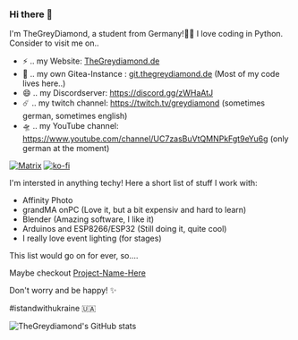 ### Hi there 👋
I'm TheGreyDiamond, a student from Germany!👨‍💻 I love coding in Python. Consider to visit me on..  
- ⚡ .. my Website: [TheGreydiamond.de](https://www.thegreydiamond.de)
- 💬 .. my own Gitea-Instance : [git.thegreydiamond.de](https://git.thegreydiamond.de)  (Most of my code lives here..)
- 😄 .. my Discordserver: https://discord.gg/zWHaAtJ
- ☄️ .. my twitch channel: https://twitch.tv/greydiamond (sometimes german, sometimes english)
- 🛸 .. my YouTube channel: https://www.youtube.com/channel/UC7zasBuVtQMNPkFgt9eYu6g (only german at the moment)

<a href="https://matrix.to/#/#public:matrix.thegreydiamond.de"><img src="https://img.shields.io/badge/chat-on matrix-blueviolet?style=for-the-badge" alt="Matrix"></a>
[![ko-fi](https://ko-fi.com/img/githubbutton_sm.svg)](https://ko-fi.com/D1D5O05AX)

I'm intersted in anything techy! Here a short list of stuff I work with:
- Affinity Photo
- grandMA onPC (Love it, but a bit expensiv and hard to learn)
- Blender (Amazing software, I like it)
- Arduinos and ESP8266/ESP32 (Still doing it, quite cool)
- I really love event lighting (for stages)

This list would go on for ever, so....

Maybe checkout [Project-Name-Here](https://www.project-name-here.de)

Don't worry and be happy! ✨

#istandwithukraine 🇺🇦

![TheGreydiamond's GitHub stats](https://github-readme-stats.vercel.app/api?username=thegreydiamond&count_private=true&show_icons=true&theme=gruvbox)

<!--
**TheGreyDiamond/TheGreyDiamond** is a ✨ _special_ ✨ repository because its `README.md` (this file) appears on your GitHub profile.

Here are some ideas to get you started:

- 🔭 I’m currently working on ...
- 🌱 I’m currently learning ...
- 👯 I’m looking to collaborate on ...
- 🤔 I’m looking for help with ...
- 💬 Ask me about ...
- 📫 How to reach me: ...


-->
